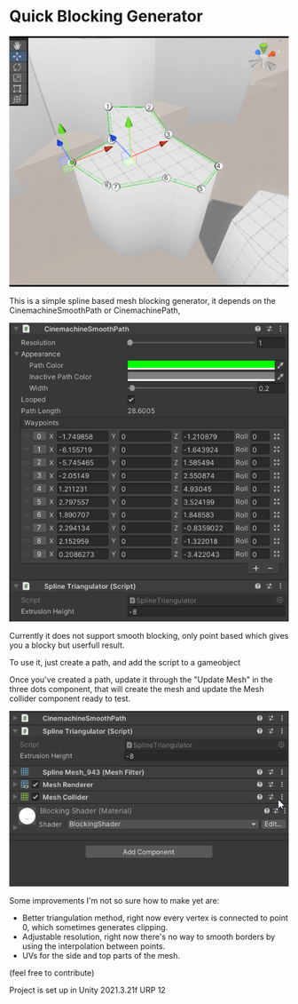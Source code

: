 
# Quick Blocking Generator

![alt text](https://raw.githubusercontent.com/Desayuno64/UnityQuickBlocking/main/QuickBlocking/Assets/Screenshots/ToolPreview.gif)

This is a simple spline based mesh blocking generator, it depends on the CinemachineSmoothPath or CinemachinePath,

![alt text](https://raw.githubusercontent.com/Desayuno64/UnityQuickBlocking/main/QuickBlocking/Assets/Screenshots/CinemachinePath.png)

Currently it does not support smooth blocking, only point based which gives you a blocky but userfull result.

To use it, just create a path, and add the script to a gameobject

Once you've created a path, update it through the "Update Mesh" in the three dots component, that will create the mesh and update the Mesh collider component ready to test.

![alt text](https://raw.githubusercontent.com/Desayuno64/UnityQuickBlocking/main/QuickBlocking/Assets/Screenshots/HowToUpdate.gif)

Some improvements I'm not so sure how to make yet are:

- Better triangulation method, right now every vertex is connected to point 0, which sometimes generates clipping.
- Adjustable resolution, right now there's no way to smooth borders by using the interpolation between points.
- UVs for the side and top parts of the mesh.

(feel free to contribute)

Project is set up in Unity 2021.3.21f URP 12
